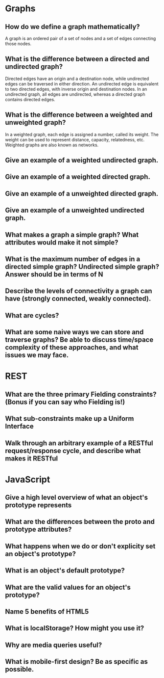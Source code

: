 # Graphs
##  How do we define a graph mathematically?
A graph is an ordered pair of a set of nodes and a set of edges connecting those nodes.

##  What is the difference between a directed and undirected graph?
Directed edges have an origin and a destination node, while undirected edges can be traversed in either direction. An undirected edge is equivalent to two directed edges, with inverse origin and destination nodes. In an undirected graph, all edges are undirected, whereas a directed graph contains directed edges.

## What is the difference between a weighted and unweighted graph?
In a weighted graph, each edge is assigned a number, called its weight. The weight can be used to represent distance, capacity, relatedness, etc. Weighted graphs are also known as networks.

##  Give an example of a weighted undirected graph.
##  Give an example of a weighted directed graph.
##  Give an example of a unweighted directed graph.
##  Give an example of a unweighted undirected graph.

##  What makes a graph a simple graph? What attributes would make it not simple?
##  What is the maximum number of edges in a directed simple graph? Undirected simple graph? Answer should be in terms of N
##  Describe the levels of connectivity a graph can have (strongly connected, weakly connected).
##  What are cycles?
##  What are some naive ways we can store and traverse graphs? Be able to discuss time/space complexity of these approaches, and what issues we may face.

# REST
##  What are the three primary Fielding constraints? (Bonus if you can say who Fielding is!)
##  What sub-constraints make up a Uniform Interface
##  Walk through an arbitrary example of a RESTful request/response cycle, and describe what makes it RESTful

# JavaScript
##  Give a high level overview of what an object's prototype represents
##  What are the differences between the __proto__ and prototype attributes?
##  What happens when we do or don't explicity set an object's prototype?
##  What is an object's default prototype?
##  What are the valid values for an object's prototype?
##  Name 5 benefits of HTML5
##  What is localStorage? How might you use it?
##  Why are media queries useful?
##  What is mobile-first design? Be as specific as possible.